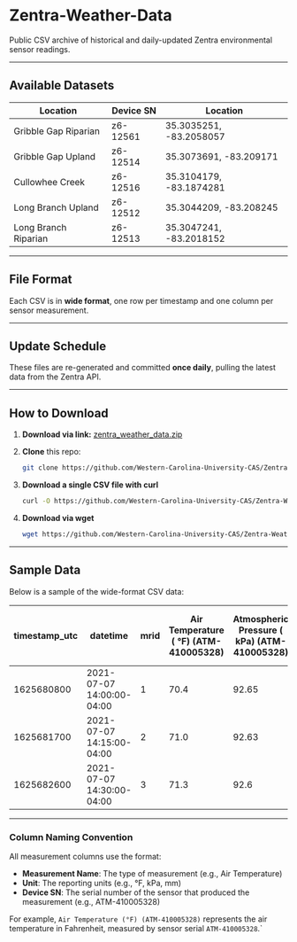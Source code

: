 # Zentra-Weather-Data

Public CSV archive of historical and daily-updated Zentra environmental sensor readings.

---

## Available Datasets

| Location             | Device SN | Location                  |
| -------------------- | --------- | ------------------------- |
| Gribble Gap Riparian | z6-12561  | 35.3035251, -83.2058057   |
| Gribble Gap Upland   | z6-12514  | 35.3073691, -83.209171    |
| Cullowhee Creek      | z6-12516  | 35.3104179, -83.1874281   |
| Long Branch Upland   | z6-12512  | 35.3044209, -83.208245    |
| Long Branch Riparian | z6-12513  | 35.3047241, -83.2018152   |

---
## File Format

Each CSV is in **wide format**, one row per timestamp and one column per sensor measurement.  


---

## Update Schedule

These files are re-generated and committed **once daily**, pulling the latest data from the Zentra API.

---

## How to Download

1. **Download via link:**
  [zentra_weather_data.zip](https://github.com/Western-Carolina-University-CAS/Zentra-Weather-Data/raw/refs/heads/main/data/zentra_weather_data.zip)

2. **Clone** this repo:  
   ```bash
   git clone https://github.com/Western-Carolina-University-CAS/Zentra-Weather-Data.git
   ```
3. **Download a single CSV file with curl**

   ```bash
   curl -O https://github.com/Western-Carolina-University-CAS/Zentra-Weather-Data/raw/refs/heads/main/data/zentra_weather_data.zip
   ```

4. **Download via wget**

   ```bash
   wget https://github.com/Western-Carolina-University-CAS/Zentra-Weather-Data/raw/refs/heads/main/data/zentra_weather_data.zip
   ```
---

## Sample Data

Below is a sample of the wide-format CSV data:

| timestamp_utc | datetime                 | mrid | Air Temperature ( °F) (ATM-410005328) | Atmospheric Pressure ( kPa) (ATM-410005328) | Battery Percent (%) (nan) | Battery Voltage ( mV) (nan) | EC ( mS/cm) (1702903091) | Gust Speed ( mph) (ATM-410005328) | Leaf Wetness ( min) (nan) | Leaf Wetness (high) ( min) (nan) | Lightning Activity (nan) (ATM-410005328) | Lightning Distance ( km) (ATM-410005328) | Logger Temperature ( °F) (1618462184) | Matric Potential ( kPa) (T21G20002522) | Max Precip Rate ( mm/h) (ATM-410005328) | Precipitation ( mm) (ATM-410005328) | RH Sensor Temp ( °F) (ATM-410005328) | Reference Pressure ( kPa) (1618462184) | Relative Humidity (%) (ATM-410005328) | Saturation Extract EC ( mS/cm) (T12-00053631) | Sensor Metadata (nan) (1702903091) | Soil Temperature ( °F) (T12-00053631) | Soil Temperature ( °F) (T21G20002522) | Solar Radiation ( W/m²) (ATM-410005328) | VPD ( kPa) (ATM-410005328) | Water Content ( m³/m³) (T12-00053631) | Water Level ( in) (1702903091) | Water Temperature ( °F) (1702903091) | Wetness Level (nan) (nan) | Wind Direction (°) (ATM-410005328) | Wind Speed ( mph) (ATM-410005328) | X-axis Level (°) (ATM-410005328) | Y-axis Level (°) (ATM-410005328) |
|---------------|--------------------------|------|--------------------------------------|--------------------------------------------|--------------------------|----------------------------|-------------------------|----------------------------------|-------------------------|-------------------------------|------------------------------------------|-------------------------------------|------------------------------------|-------------------------------------|---------------------------------------|------------------------------|-----------------------------|------------------------------|-------------------------------------|----------------------------------------------|-------------------------------|-------------------------------|-------------------------------|--------------------------------------|----------------------|-----------------------------|-----------------------------|-------------------------------|-------------------------|------------------------------------|--------------------------|---------------------------|---------------------------|
| 1625680800    | 2021-07-07 14:00:00-04:00 | 1    | 70.4                                 | 92.65                                     | 89.0                     | 7709.0                     |                           | 0.83                            | 0.0                     | 0.0                          | 0.0                                     | 0.0                                | 71.8                               | -18100.7                        | 0.0                                  | 0                            | 71.1                        | 92.5                        | 92.2                                | 0.05                                         |                           | 65.5                          | 65.8                          | 57.0                                 | 0.2                  | 0.367                      |                           |                           | 446.0                   | 212.0                             | 0.49                      | -0.9                      | -0.2                      |
| 1625681700    | 2021-07-07 14:15:00-04:00 | 2    | 71.0                                 | 92.63                                     | 88.0                     | 7707.0                     |                           | 0.78                            | 0.0                     | 0.0                          | 0.0                                     | 0.0                                | 71.7                               | -12058.6                        | 0.0                                  | 0                            | 71.2                        | 92.49                       | 92.0                                | 0.05                                         |                           | 65.3                          | 65.6                          | 43.1                                 | 0.21                 | 0.367                      |                           |                           | 446.0                   | 269.0                             | 0.38                      | -1.0                      | -0.2                      |
| 1625682600    | 2021-07-07 14:30:00-04:00 | 3    | 71.3                                 | 92.6                                      | 88.0                     | 7706.0                     |                           | 1.3                             | 0.0                     | 0.0                          | 0.0                                     | 0.0                                | 71.8                               | -7171.3                         | 0.0                                  | 0                            | 71.6                        | 92.46                       | 90.9                                | 0.05                                         |                           | 65.1                          | 65.4                          | 37.9                                 | 0.24                 | 0.367                      |                           |                           | 446.0                   | 238.0                             | 0.76                      | -0.9                      | -0.2                      |


---

### Column Naming Convention

All measurement columns use the format:

- **Measurement Name**: The type of measurement (e.g., Air Temperature)  
- **Unit**: The reporting units (e.g., °F, kPa, mm)  
- **Device SN**: The serial number of the sensor that produced the measurement (e.g., ATM-410005328)  

For example, `Air Temperature (°F) (ATM-410005328)` represents the air temperature in Fahrenheit, measured by sensor serial `ATM-410005328`.`
